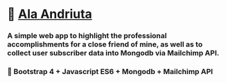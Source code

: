 # :dancer: [Ala Andriuta](https://thawing-journey-87460.herokuapp.com/) 

### A simple web app to highlight the professional accomplishments for a close friend of mine, as well as to collect user subscriber data into Mongodb via Mailchimp API.

### :telescope: Bootstrap 4 + Javascript ES6 + Mongodb + Mailchimp API


